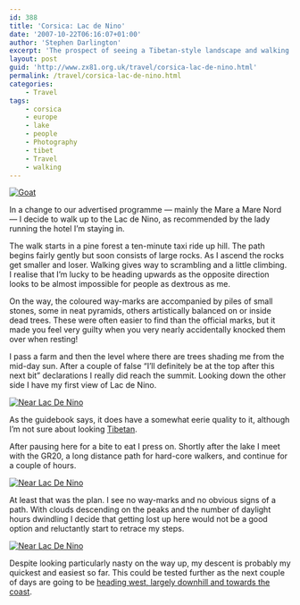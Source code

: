 ```yaml
---
id: 388
title: 'Corsica: Lac de Nino'
date: '2007-10-22T06:16:07+01:00'
author: 'Stephen Darlington'
excerpt: 'The prospect of seeing a Tibetan-style landscape and walking on some of the (semi) famous GR20 path leads me off the Mare a Mare Nord path and towards the Lac de Nino.'
layout: post
guid: 'http://www.zx81.org.uk/travel/corsica-lac-de-nino.html'
permalink: /travel/corsica-lac-de-nino.html
categories:
    - Travel
tags:
    - corsica
    - europe
    - lake
    - people
    - Photography
    - tibet
    - Travel
    - walking
---
```


[![Goat](https://i0.wp.com/farm8.staticflickr.com/7395/11994615085_b7f7258d87.jpg?resize=333%2C500)](http://www.flickr.com/photos/stephendarlington/11994615085/ "Goat by stephendarlington, on Flickr")

In a change to our advertised programme — mainly the Mare a Mare Nord — I decide to walk up to the Lac de Nino, as recommended by the lady running the hotel I’m staying in.

The walk starts in a pine forest a ten-minute taxi ride up hill. The path begins fairly gently but soon consists of large rocks. As I ascend the rocks get smaller and loser. Walking gives way to scrambling and a little climbing. I realise that I’m lucky to be heading upwards as the opposite direction looks to be almost impossible for people as dextrous as me.

On the way, the coloured way-marks are accompanied by piles of small stones, some in neat pyramids, others artistically balanced on or inside dead trees. These were often easier to find than the official marks, but it made you feel very guilty when you very nearly accidentally knocked them over when resting!

I pass a farm and then the level where there are trees shading me from the mid-day sun. After a couple of false “I’ll definitely be at the top after this next bit” declarations I really did reach the summit. Looking down the other side I have my first view of Lac de Nino.

[![Near Lac De Nino](https://i0.wp.com/farm4.staticflickr.com/3735/11994610365_b67ba921c1.jpg?resize=500%2C333)](http://www.flickr.com/photos/stephendarlington/11994610365/ "Near Lac De Nino by stephendarlington, on Flickr")

As the guidebook says, it does have a somewhat eerie quality to it, although I’m not sure about looking [Tibetan](/travel/tibet.html).

After pausing here for a bite to eat I press on. Shortly after the lake I meet with the GR20, a long distance path for hard-core walkers, and continue for a couple of hours.

[![Near Lac De Nino](https://i0.wp.com/farm3.staticflickr.com/2850/11994901893_042a481f15.jpg?resize=500%2C333)](http://www.flickr.com/photos/stephendarlington/11994901893/ "Near Lac De Nino by stephendarlington, on Flickr")

At least that was the plan. I see no way-marks and no obvious signs of a path. With clouds descending on the peaks and the number of daylight hours dwindling I decide that getting lost up here would not be a good option and reluctantly start to retrace my steps.

[![Near Lac De Nino](https://i0.wp.com/farm8.staticflickr.com/7456/11994972984_be3aa11318.jpg?resize=333%2C500)](http://www.flickr.com/photos/stephendarlington/11994972984/ "Near Lac De Nino by stephendarlington, on Flickr")

Despite looking particularly nasty on the way up, my descent is probably my quickest and easiest so far. This could be tested further as the next couple of days are going to be [heading west, largely downhill and towards the coast](/travel/corsica-col-di-vergio-to-evisa.html).